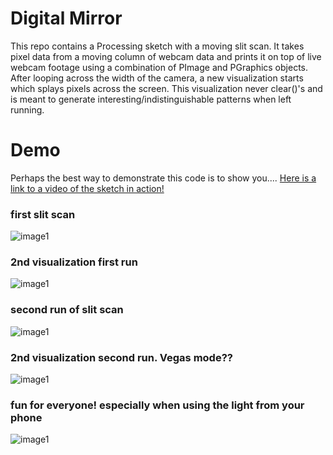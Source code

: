 # Digital Mirror
This repo contains a Processing sketch with a moving slit scan. It takes pixel data from a moving column of webcam data and prints it on top of live webcam footage using a combination of PImage and PGraphics objects. After looping across the width of the camera, a new visualization starts which splays pixels across the screen. This visualization never clear()'s and is meant to generate interesting/indistinguishable patterns when left running.

# Demo
Perhaps the best way to demonstrate this code is to show you....
[Here is a link to a video of the sketch in action!](https://vimeo.com/255895240)



### first slit scan
![image1](https://raw.githubusercontent.com/kihs/Slit-Scan-Processing-Mirror/master/images/image2.png)
### 2nd visualization first run
![image1](https://raw.githubusercontent.com/kihs/Slit-Scan-Processing-Mirror/master/images/image3.png)
### second run of slit scan
![image1](https://raw.githubusercontent.com/kihs/Slit-Scan-Processing-Mirror/master/images/image4.png)
### 2nd visualization second run. Vegas mode??
![image1](https://raw.githubusercontent.com/kihs/Slit-Scan-Processing-Mirror/master/images/image5.png)
### fun for everyone! especially when using the light from your phone
![image1](https://raw.githubusercontent.com/kihs/Slit-Scan-Processing-Mirror/master/images/image1.png)
